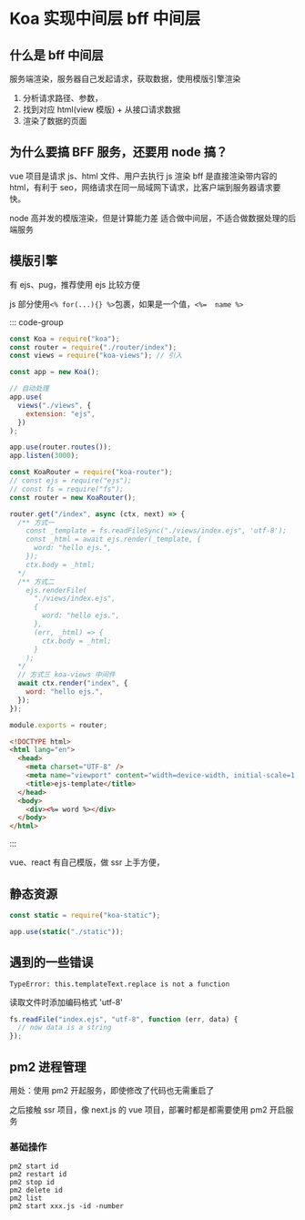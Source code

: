 # Koa 实现中间层 bff 中间层

## 什么是 bff 中间层

服务端渲染，服务器自己发起请求，获取数据，使用模版引擎渲染

1. 分析请求路径、参数，
2. 找到对应 html(view 模版) + 从接口请求数据
3. 渲染了数据的页面

## 为什么要搞 BFF 服务，还要用 node 搞？

vue 项目是请求 js、html 文件、用户去执行 js 渲染
bff 是直接渲染带内容的 html，有利于 seo，网络请求在同一局域网下请求，比客户端到服务器请求要快。

node 高并发的模版渲染，但是计算能力差
适合做中间层，不适合做数据处理的后端服务

## 模版引擎

有 ejs、pug，推荐使用 ejs 比较方便

js 部分使用`<% for(...){} %>`包裹，如果是一个值，`<%=  name %>`

::: code-group

```js [app.js]
const Koa = require("koa");
const router = require("./router/index");
const views = require("koa-views"); // 引入

const app = new Koa();

// 自动处理
app.use(
  views("./views", {
    extension: "ejs",
  })
);

app.use(router.routes());
app.listen(3000);
```

```js [router.js]
const KoaRouter = require("koa-router");
// const ejs = require("ejs");
// const fs = require("fs");
const router = new KoaRouter();

router.get("/index", async (ctx, next) => {
  /** 方式一
    const _template = fs.readFileSync("./views/index.ejs", 'utf-8');
    const _html = await ejs.render(_template, {
      word: "hello ejs.",
    });
    ctx.body = _html;
  */
  /** 方式二
    ejs.renderFile(
      "./views/index.ejs",
      {
        word: "hello ejs.",
      },
      (err, _html) => {
        ctx.body = _html;
      }
    );
  */
  // 方式三 koa-views 中间件
  await ctx.render("index", {
    word: "hello ejs.",
  });
});

module.exports = router;
```

```html [index.html]
<!DOCTYPE html>
<html lang="en">
  <head>
    <meta charset="UTF-8" />
    <meta name="viewport" content="width=device-width, initial-scale=1.0" />
    <title>ejs-template</title>
  </head>
  <body>
    <div><%= word %></div>
  </body>
</html>
```

:::

vue、react 有自己模版，做 ssr 上手方便，

## 静态资源

```js
const static = require("koa-static");

app.use(static("./static"));
```

## 遇到的一些错误

```shell
TypeError: this.templateText.replace is not a function
```

读取文件时添加编码格式 'utf-8'

```js
fs.readFile("index.ejs", "utf-8", function (err, data) {
  // now data is a string
});
```

## pm2 进程管理

用处：使用 pm2 开起服务，即使修改了代码也无需重启了

之后接触 ssr 项目，像 next.js 的 vue 项目，部署时都是都需要使用 pm2 开启服务

### 基础操作

```shell
pm2 start id
pm2 restart id
pm2 stop id
pm2 delete id
pm2 list
pm2 start xxx.js -id -number
```
